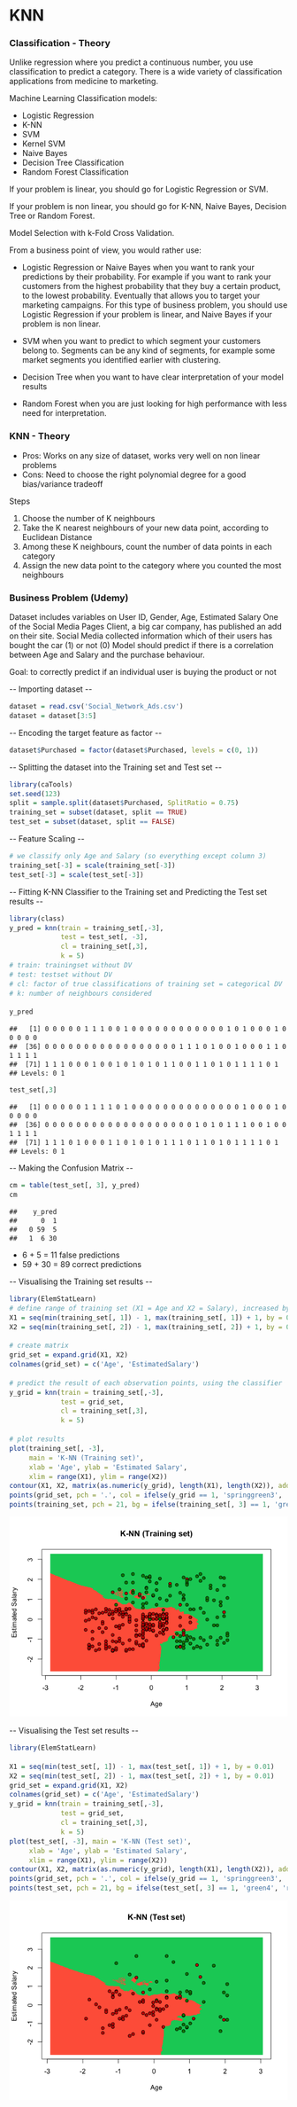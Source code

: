 # KNN



### Classification - Theory
Unlike regression where you predict a continuous number, you use classification to predict a category. There is a wide variety of classification applications from medicine to marketing.

Machine Learning Classification models:

* Logistic Regression
* K-NN
* SVM
* Kernel SVM
* Naive Bayes
* Decision Tree Classification
* Random Forest Classification

If your problem is linear, you should go for Logistic Regression or SVM.

If your problem is non linear, you should go for K-NN, Naive Bayes, Decision Tree or Random Forest. 

Model Selection with k-Fold Cross Validation.

From a business point of view, you would rather use:

* Logistic Regression or Naive Bayes when you want to rank your predictions by their probability. For example if you want to rank your customers from the highest probability that they buy a certain product, to the lowest probability. Eventually that allows you to target your marketing campaigns. For this type of business problem, you should use Logistic Regression if your problem is linear, and Naive Bayes if your problem is non linear.

* SVM when you want to predict to which segment your customers belong to. Segments can be any kind of segments, for example some market segments you identified earlier with clustering.

* Decision Tree when you want to have clear interpretation of your model results

* Random Forest when you are just looking for high performance with less need for interpretation.

### KNN - Theory

* Pros: Works on any size of dataset, works very well on non linear problems
* Cons: Need to choose the right polynomial degree for a good bias/variance tradeoff

Steps

1. Choose the number of K neighbours
2. Take the K nearest neighbours of your new data point, according to Euclidean Distance
3. Among these K neighbours, count the number of data points in each category
4. Assign the new data point to the category where you counted the most neighbours

### Business Problem (Udemy)
Dataset includes variables on User ID, Gender, Age, Estimated Salary
One of the Social Media Pages Client, a big car company, has published an add on their site.
Social Media collected information which of their users has bought the car (1) or not (0)
Model should predict if there is a correlation between Age and Salary and the purchase behaviour.

Goal: to correctly predict if an individual user is buying the product or not

-- Importing dataset -- 

```r
dataset = read.csv('Social_Network_Ads.csv')
dataset = dataset[3:5]
```

-- Encoding the target feature as factor -- 

```r
dataset$Purchased = factor(dataset$Purchased, levels = c(0, 1))
```

-- Splitting the dataset into the Training set and Test set -- 

```r
library(caTools)
set.seed(123)
split = sample.split(dataset$Purchased, SplitRatio = 0.75)
training_set = subset(dataset, split == TRUE)
test_set = subset(dataset, split == FALSE)
```

-- Feature Scaling -- 

```r
# we classify only Age and Salary (so everything except column 3)
training_set[-3] = scale(training_set[-3])
test_set[-3] = scale(test_set[-3])
```

-- Fitting K-NN Classifier to the Training set and Predicting the Test set results -- 

```r
library(class)
y_pred = knn(train = training_set[,-3],
             test = test_set[, -3],
             cl = training_set[,3],
             k = 5)
# train: trainingset without DV
# test:	testset without DV
# cl: factor of true classifications of training set = categorical DV
# k: number of neighbours considered

y_pred
```

```
##   [1] 0 0 0 0 0 1 1 1 0 0 1 0 0 0 0 0 0 0 0 0 0 0 0 1 0 1 0 0 0 1 0 0 0 0 0
##  [36] 0 0 0 0 0 0 0 0 0 0 0 0 0 0 0 0 0 1 1 1 0 1 0 0 1 0 0 0 1 1 0 1 1 1 1
##  [71] 1 1 1 0 0 0 1 0 0 1 0 1 0 1 0 1 1 0 0 1 1 0 1 0 1 1 1 1 0 1
## Levels: 0 1
```

```r
test_set[,3]
```

```
##   [1] 0 0 0 0 0 1 1 1 1 0 1 0 0 0 0 0 0 0 0 0 0 0 0 0 0 1 0 0 0 1 0 0 0 0 0
##  [36] 0 0 0 0 0 0 0 0 0 0 0 0 0 0 0 0 0 0 0 1 0 1 0 1 1 1 0 0 1 0 0 1 1 1 1
##  [71] 1 1 1 0 1 0 0 0 1 1 0 1 0 1 0 1 1 1 0 1 1 0 1 0 1 1 1 1 0 1
## Levels: 0 1
```

-- Making the Confusion Matrix -- 

```r
cm = table(test_set[, 3], y_pred)
cm
```

```
##    y_pred
##      0  1
##   0 59  5
##   1  6 30
```

* 6 + 5 = 11 false predictions
* 59 + 30 = 89 correct predictions


-- Visualising the Training set results -- 

```r
library(ElemStatLearn)
# define range of training set (X1 = Age and X2 = Salary), increased by -1, +1 so points are not squeezed in the graph
X1 = seq(min(training_set[, 1]) - 1, max(training_set[, 1]) + 1, by = 0.01)
X2 = seq(min(training_set[, 2]) - 1, max(training_set[, 2]) + 1, by = 0.01)

# create matrix
grid_set = expand.grid(X1, X2)
colnames(grid_set) = c('Age', 'EstimatedSalary')

# predict the result of each observation points, using the classifier
y_grid = knn(train = training_set[,-3],
             test = grid_set,
             cl = training_set[,3],
             k = 5)

# plot results
plot(training_set[, -3],
     main = 'K-NN (Training set)',
     xlab = 'Age', ylab = 'Estimated Salary',
     xlim = range(X1), ylim = range(X2))
contour(X1, X2, matrix(as.numeric(y_grid), length(X1), length(X2)), add = TRUE)
points(grid_set, pch = '.', col = ifelse(y_grid == 1, 'springgreen3', 'tomato'))
points(training_set, pch = 21, bg = ifelse(training_set[, 3] == 1, 'green4', 'red3'))
```

![](KNN_files/figure-html/unnamed-chunk-7-1.png)<!-- -->

-- Visualising the Test set results -- 

```r
library(ElemStatLearn)

X1 = seq(min(test_set[, 1]) - 1, max(test_set[, 1]) + 1, by = 0.01)
X2 = seq(min(test_set[, 2]) - 1, max(test_set[, 2]) + 1, by = 0.01)
grid_set = expand.grid(X1, X2)
colnames(grid_set) = c('Age', 'EstimatedSalary')
y_grid = knn(train = training_set[,-3],
             test = grid_set,
             cl = training_set[,3],
             k = 5)
plot(test_set[, -3], main = 'K-NN (Test set)',
     xlab = 'Age', ylab = 'Estimated Salary',
     xlim = range(X1), ylim = range(X2))
contour(X1, X2, matrix(as.numeric(y_grid), length(X1), length(X2)), add = TRUE)
points(grid_set, pch = '.', col = ifelse(y_grid == 1, 'springgreen3', 'tomato'))
points(test_set, pch = 21, bg = ifelse(test_set[, 3] == 1, 'green4', 'red3'))
```

![](KNN_files/figure-html/unnamed-chunk-8-1.png)<!-- -->
